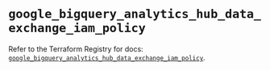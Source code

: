 # `google_bigquery_analytics_hub_data_exchange_iam_policy`

Refer to the Terraform Registry for docs: [`google_bigquery_analytics_hub_data_exchange_iam_policy`](https://registry.terraform.io/providers/hashicorp/google/6.14.0/docs/resources/bigquery_analytics_hub_data_exchange_iam_policy).
